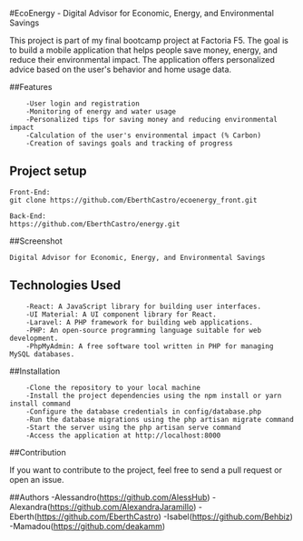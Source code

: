 
#EcoEnergy - Digital Advisor for Economic, Energy, and Environmental Savings


This project is part of my final bootcamp project at Factoria F5. The goal is to build a mobile application that helps people save money, energy, and reduce their environmental impact. The application offers personalized advice based on the user's behavior and home usage data.


##Features

        -User login and registration
        -Monitoring of energy and water usage
        -Personalized tips for saving money and reducing environmental impact
        -Calculation of the user's environmental impact (% Carbon)
        -Creation of savings goals and tracking of progress


## Project setup

```
Front-End:
git clone https://github.com/EberthCastro/ecoenergy_front.git

Back-End:
https://github.com/EberthCastro/energy.git
```

##Screenshot

```
Digital Advisor for Economic, Energy, and Environmental Savings
```


## Technologies Used

        -React: A JavaScript library for building user interfaces.
        -UI Material: A UI component library for React.
        -Laravel: A PHP framework for building web applications.
        -PHP: An open-source programming language suitable for web development.
        -PhpMyAdmin: A free software tool written in PHP for managing MySQL databases.


##Installation

        -Clone the repository to your local machine
        -Install the project dependencies using the npm install or yarn install command
        -Configure the database credentials in config/database.php
        -Run the database migrations using the php artisan migrate command
        -Start the server using the php artisan serve command
        -Access the application at http://localhost:8000


##Contribution

If you want to contribute to the project, feel free to send a pull request or open an issue.


##Authors
        -Alessandro(https://github.com/AlessHub)
        -Alexandra(https://github.com/AlexandraJaramillo)
        -Eberth(https://github.com/EberthCastro)
        -Isabel(https://github.com/Behbiz)
        -Mamadou(https://github.com/deakamm)
